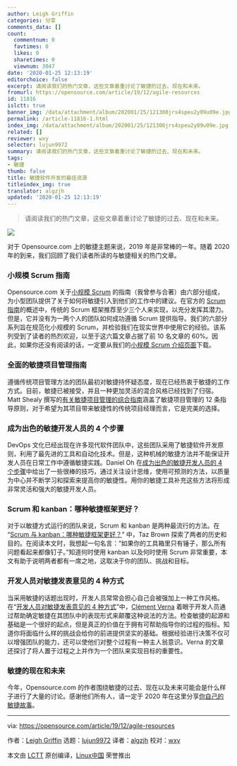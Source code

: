 ```yaml
---
author: Leigh Griffin
categories: 分享
comments_data: []
count:
  commentnum: 0
  favtimes: 0
  likes: 0
  sharetimes: 0
  viewnum: 3047
date: '2020-01-25 12:13:19'
editorchoice: false
excerpt: 请阅读我们的热门文章，这些文章着重讨论了敏捷的过去、现在和未来。
fromurl: https://opensource.com/article/19/12/agile-resources
id: 11816
islctt: true
banner_img: /data/attachment/album/202001/25/121308jrs4speu2y09u09e.jpg
permalink: /article-11816-1.html
index_img: /data/attachment/album/202001/25/121308jrs4speu2y09u09e.jpg.thumb.jpg
related: []
reviewer: wxy
selector: lujun9972
summary: 请阅读我们的热门文章，这些文章着重讨论了敏捷的过去、现在和未来。
tags:
- 敏捷
thumb: false
title: 敏捷软件开发的最佳资源
titleindex_img: true
translator: algzjh
updated: '2020-01-25 12:13:19'
---
```



> 
> 请阅读我们的热门文章，这些文章着重讨论了敏捷的过去、现在和未来。
> 
> 
> 


![](/data/attachment/album/202001/25/121308jrs4speu2y09u09e.jpg)


对于 Opensource.com 上的敏捷主题来说，2019 年是非常棒的一年。随着 2020 年的到来，我们回顾了我们读者所读的与敏捷相关的热门文章。


### 小规模 Scrum 指南


Opensource.com 关于[小规模 Scrum](https://opensource.com/downloads/small-scale-scrum) 的指南（我曾参与合著）由六部分组成，为小型团队提供了关于如何将敏捷引入到他们的工作中的建议。在官方的 [Scrum 指南](https://scrumguides.org/scrum-guide.html)的概述中，传统的 Scrum 框架推荐至少三个人来实现，以充分发挥其潜力。但是，它并没有为一两个人的团队如何成功遵循 Scrum 提供指导。我们的六部分系列旨在规范化小规模的 Scrum，并检验我们在现实世界中使用它的经验。该系列受到了读者的热烈欢迎，以至于这六篇文章占据了前 10 名文章的 60%。因此，如果你还没有阅读的话，一定要从我们的[小规模 Scrum 介绍页面](https://opensource.com/downloads/small-scale-scrum)下载。


### 全面的敏捷项目管理指南


遵循传统项目管理方法的团队最初对敏捷持怀疑态度，现在已经热衷于敏捷的工作方式。目前，敏捷已被接受，并且一种更加灵活的混合风格已经找到了归宿。Matt Shealy 撰写的[有关敏捷项目管理的综合指南](https://opensource.com/article/19/8/guide-agile-project-management)涵盖了敏捷项目管理的 12 条指导原则，对于希望为其项目带来敏捷性的传统项目经理而言，它是完美的选择。


### 成为出色的敏捷开发人员的 4 个步骤


DevOps 文化已经出现在许多现代软件团队中，这些团队采用了敏捷软件开发原则，利用了最先进的工具和自动化技术。但是，这种机械的敏捷方法并不能保证开发人员在日常工作中遵循敏捷实践。Daniel Oh 在[成为出色的敏捷开发人员的 4 个步骤](https://opensource.com/article/19/2/steps-agile-developer)中给出了一些很棒的技巧，通过关注设计思维，使用可预测的方法，以质量为中心并不断学习和探索来提高你的敏捷性。用你的敏捷工具补充这些方法将形成非常灵活和强大的敏捷开发人员。


### Scrum 和 kanban：哪种敏捷框架更好？


对于以敏捷方式运行的团队来说，Scrum 和 kanban 是两种最流行的方法。在 “[Scrum 与 kanban：哪种敏捷框架更好？](https://opensource.com/article/19/8/scrum-vs-kanban)” 中，Taz Brown 探索了两者的历史和目的。在阅读本文时，我想起一句名言：“如果你的工具箱里只有锤子，那么所有问题看起来都像钉子。”知道何时使用 kanban 以及何时使用 Scrum 非常重要，本文有助于说明两者都有一席之地，这取决于你的团队、挑战和目标。


### 开发人员对敏捷发表意见的 4 种方式


当采用敏捷的话题出现时，开发人员常常会担心自己会被强加上一种工作风格。在“[开发人员对敏捷发表意见的 4 种方式](https://opensource.com/article/19/10/ways-developers-what-agile)”中，[Clément Verna](https://twitter.com/clemsverna) 着眼于开发人员通过帮助确定敏捷在其团队中的表现形式来颠覆这种说法的方法。检查敏捷的起源和基础是一个很好的起点，但是真正的价值在于拥有可帮助指导你的过程的指标。知道你将面临什么样的挑战会给你的前进提供坚实的基础。根据经验进行决策不仅可以增强团队的能力，还可以使他们对整个过程有一种主人翁意识。Verna 的文章还探讨了将人置于过程之上并作为一个团队来实现目标的重要性。


### 敏捷的现在和未来


今年，Opensource.com 的作者围绕敏捷的过去、现在以及未来可能会是什么样子进行了大量的讨论。感谢他们所有人，请一定于 2020 年在这里分享[你自己的敏捷故事](https://opensource.com/how-submit-article)。




---


via: <https://opensource.com/article/19/12/agile-resources>


作者：[Leigh Griffin](https://opensource.com/users/lgriffin) 选题：[lujun9972](https://github.com/lujun9972) 译者：[algzjh](https://github.com/algzjh) 校对：[wxy](https://github.com/wxy)


本文由 [LCTT](https://github.com/LCTT/TranslateProject) 原创编译，[Linux中国](https://linux.cn/) 荣誉推出